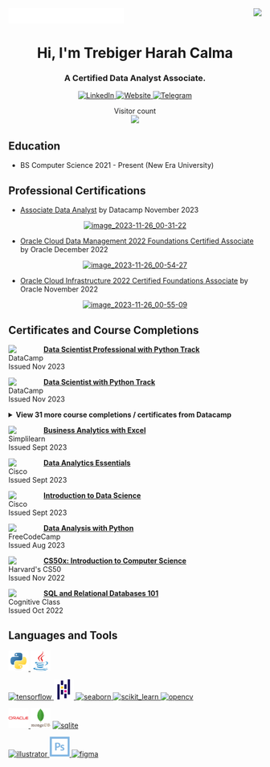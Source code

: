 <img src="https://github.com/TrebleClef20/TrebleClef20/blob/main/flow.svg" />

<a href="https://www.linkedin.com/in/trebleclef20/">
    <img align="right" src="https://linkedin-github-readme.onrender.com/api/render/Trebiger%20Harah%20Calma/Data%20Analyst/Student/3rd%20yr%20BSCS/dark/https%3A%2F%2Flh3.googleusercontent.com%2Fa%2FACg8ocKZTUfQNJLQfTS4NeyW6xqxtskcIebswKza516mdS7mAg%3Ds432-c-no" />
</a>

<h1 align="center">Hi, I'm Trebiger Harah Calma</h1>
<h3 align="center">A Certified Data Analyst Associate.</h3>

<p align="center">
    <a href="https://www.linkedin.com/in/trebleclef20/">
        <img src="https://img.shields.io/badge/linkedin-%230077B5.svg?style=for-the-badge&logo=linkedin&logoColor=white" alt="LinkedIn">
    </a>
    <a href="mailto: trebigerharahcalma@gmail.com">
        <img src="https://img.shields.io/badge/Gmail-D14836?style=for-the-badge&logo=gmail&logoColor=white" alt="Website">
    </a>
    <a href="https://t.me/TrebleClef20">
        <img src="https://img.shields.io/badge/Telegram-2CA5E0?style=for-the-badge&color=white&logo=telegram&logoColor=blue" alt="Telegram">
    </a>
</p>

<p align="center"> 
  Visitor count<br>
  <img src="https://profile-counter.glitch.me/TrebleClef20/count.svg" />
</p>

## Education
- BS Computer Science 2021 - Present (New Era University)

## Professional Certifications

- [Associate Data Analyst](https://www.datacamp.com/certificate/DAA0015252172784) by Datacamp November 2023
<p align="center">
    <a href="https://drive.google.com/file/d/1snuGzxq3QotUyopkGj4I_RommPUZi8Kv/view?usp=sharing">
        <img width="700" alt="image_2023-11-26_00-31-22" src="https://github.com/TrebleClef20/TrebleClef20/assets/65029347/3e8b4e7a-1fe7-47cd-8d87-ac95669f97b2">
    </a>
</p>

- [Oracle Cloud Data Management 2022 Foundations Certified Associate](https://catalog-education.oracle.com/pls/certview/sharebadge?id=73AC08648CACD3285B113FC8255D687B5384CF408931735A7AC346A7A20472ED) by Oracle December 2022
<p align="center">
    <a href="https://catalog-education.oracle.com/pls/certview/sharebadge?id=73AC08648CACD3285B113FC8255D687B5384CF408931735A7AC346A7A20472ED">
        <img width="700" alt="image_2023-11-26_00-54-27" src="https://github.com/TrebleClef20/TrebleClef20/assets/65029347/77de461a-5bdf-40b8-a875-0fc0079dbec7">
    </a>
</p>

- [Oracle Cloud Infrastructure 2022 Certified Foundations Associate](https://catalog-education.oracle.com/pls/certview/sharebadge?id=B44992A462323AADAFEE59F44B430F760CD5AF56A07B13A929E8E1C037B89375) by Oracle November 2022
<p align="center">
    <a href="https://catalog-education.oracle.com/pls/certview/sharebadge?id=B44992A462323AADAFEE59F44B430F760CD5AF56A07B13A929E8E1C037B89375">
        <img width="700" alt="image_2023-11-26_00-55-09" src="https://github.com/TrebleClef20/TrebleClef20/assets/65029347/af64e122-8e3e-49a4-81cc-4e1b28c32667">
    </a>
</p>



## Certificates and Course Completions
<p align="left">
    <a href="https://www.datacamp.com/completed/statement-of-accomplishment/track/bc8a45a9216f5582e45930b9cb6fb2651dd94521" title="Statement of Accomplishment">
        <img src="https://media.licdn.com/dms/image/C4D0BAQHoE9F6A76mOQ/company-logo_100_100/0/1630577190840/datacampinc_logo?e=1709164800&v=beta&t=nw4-c14iecX6q0pl-WyHc46TH1itt3mjyD_sCyJI0qw" width="70px" align="left"/>
    </a>
    <a href="https://www.datacamp.com/completed/statement-of-accomplishment/track/bc8a45a9216f5582e45930b9cb6fb2651dd94521">
        <strong>Data Scientist Professional with Python Track</strong>
    </a>
    <br>DataCamp
    <br>Issued Nov 2023
</p>

<p align="left">
    <a href="https://www.datacamp.com/completed/statement-of-accomplishment/track/a0fe0ae72627152f313741077442a4bb79e6a144" title="Statement of Accomplishment">
        <img src="https://media.licdn.com/dms/image/C4D0BAQHoE9F6A76mOQ/company-logo_100_100/0/1630577190840/datacampinc_logo?e=1709164800&v=beta&t=nw4-c14iecX6q0pl-WyHc46TH1itt3mjyD_sCyJI0qw" width="70px" align="left"/>
    </a>
        <a href="https://www.datacamp.com/completed/statement-of-accomplishment/track/a0fe0ae72627152f313741077442a4bb79e6a144">
            <strong>Data Scientist with Python Track</strong>
        </a>
        <br>DataCamp
        <br>Issued Nov 2023
</p>





<details>
    <summary><strong>View 31 more course completions / certificates from Datacamp</strong></summary>
        <ul>• <a href="https://www.datacamp.com/completed/statement-of-accomplishment/course/cb4cdd79bfd7581a355bb27482db3197c2491bfb"><strong>Cleaning Data in Python</strong></a> issued Nov 2023</ul>
        <ul>• <a href="https://www.datacamp.com/completed/statement-of-accomplishment/course/cac5cb535a6dbcb92ecf7fb36e48d63197ba69dc"><strong>Data Communication Concepts</strong></a> issued Nov 2023</ul>
        <ul>• <a href="https://www.datacamp.com/completed/statement-of-accomplishment/course/b119851ca27a9831de269ffe2466cec172308070"><strong>Data Manipulation with pandas</strong></a> issued Nov 2023</ul>
        <ul>• <a href="https://www.datacamp.com/completed/statement-of-accomplishment/course/b987da5a5baaaef8646c924b4099eb047bc3c83b"><strong>Developing Python Packages</strong></a> issued Nov 2023</ul>
        <ul>• <a href="https://www.datacamp.com/completed/statement-of-accomplishment/course/ccfa0d8a1f1ee259266c683540d8b42007470a53"><strong>Exploratory Data Analysis in Python</strong></a> issued Nov 2023</ul>
        <ul>• <a href="https://www.datacamp.com/completed/statement-of-accomplishment/course/bbecc17bc76a53013511a3e7b1837923880a30a3"><strong>Hypothesis Testing in Python</strong></a> issued Nov 2023</ul>
        <ul>• <a href="https://www.datacamp.com/completed/statement-of-accomplishment/course/1bdebcacf82f4e33075c2dfb63c9c4de5aa4b651"><strong>Intermediate Data Visualization with Seaborn</strong></a> issued Nov 2023</ul>
        <ul>• <a href="https://www.datacamp.com/completed/statement-of-accomplishment/course/6c855ba967f7d50e8276c11ab1032912dc3aaebc"><strong>Intermediate Importing Data in Python</strong></a> issued Nov 2023</ul>
        <ul>• <a href="https://www.datacamp.com/completed/statement-of-accomplishment/course/5e71e6e2a0eaea5d9d50a69c92499aee5c798890"><strong>Intermediate Python</strong></a> issued Nov 2023</ul>
        <ul>• <a href="https://www.datacamp.com/completed/statement-of-accomplishment/course/34746c7ab713c419354351af8c86020a3d8b8cb3"><strong>Intermediate SQL</strong></a> issued Nov 2023</ul>
        <ul>• <a href="https://www.datacamp.com/completed/statement-of-accomplishment/course/ff9c9f7620382ce8b6b4c88a14dc0bb06598e994"><strong>Introduction to Data Visualization with Matplotlib</strong></a> issued Nov 2023</ul>
        <ul>• <a href="https://www.datacamp.com/completed/statement-of-accomplishment/course/31cd28c882fadfd016b5d567133207d92b0e5ea9"><strong>Introduction to Data Visualization with Seaborn</strong></a> issued Nov 2023</ul>
        <ul>• <a href="https://www.datacamp.com/completed/statement-of-accomplishment/course/dab5299f0dd2b485eee7c753337bd1bca8dd36bc"><strong>Introduction to Git</strong></a> issued Nov 2023</ul>
        <ul>• <a href="https://www.datacamp.com/completed/statement-of-accomplishment/course/c2cfe65f5d01eca4d26a1bdaa501bd85a9b6ce9e"><strong>Introduction to Importing Data in Python</strong></a> issued Nov 2023</ul>
        <ul>• <a href="https://www.datacamp.com/completed/statement-of-accomplishment/course/2ec3edbb13aef9731515b6279f27f58d89f2282a"><strong>Introduction to Python</strong></a> issued Nov 2023</ul>
        <ul>• <a href="https://www.datacamp.com/completed/statement-of-accomplishment/course/2372c31853c79b48a86ca97e00c0170b3a814fa0"><strong>Introduction to Regression with statsmodels in Python</strong></a> issued Nov 2023</ul>
        <ul>• <a href="https://www.datacamp.com/completed/statement-of-accomplishment/course/9613065ef728007ac19f175a88fb9e8ca4cf5a8c"><strong>Introduction to SQL</strong></a> issued Nov 2023</ul>
        <ul>• <a href="https://www.datacamp.com/completed/statement-of-accomplishment/course/a0e1ce1122f9177228df3a1788a93e05138704bb"><strong>Introduction to Statistics in Python</strong></a> issued Nov 2023</ul>
        <ul>• <a href="https://www.datacamp.com/completed/statement-of-accomplishment/course/3e135492031cc34165af67bd26d927f249325585"><strong>Joining Data in SQL</strong></a> issued Nov 2023</ul>
        <ul>• <a href="https://www.datacamp.com/completed/statement-of-accomplishment/course/e94ccfb9becd85a1a77edbdd3d42ea964abb587c"><strong>Joining Data with pandas</strong></a> issued Nov 2023</ul>
        <ul>• <a href="https://www.datacamp.com/completed/statement-of-accomplishment/course/1d29e9f1f2515b67065eb1f51cc5a5747eacc4e6"><strong>Machine Learning for Business</strong></a> issued Nov 2023</ul>
        <ul>• <a href="https://www.datacamp.com/completed/statement-of-accomplishment/course/3262a09fc4acae84f5cd88ae47658476c2f05926"><strong>Machine Learning with Tree-Based Models in Python</strong></a> issued Nov 2023</ul>
        <ul>• <a href="https://www.datacamp.com/completed/statement-of-accomplishment/course/87b5e0380c088625ad679cd8aebd51355384e007"><strong>Preprocessing for Machine Leaming in Python</strong></a> issued Nov 2023</ul>
        <ul>• <a href="https://www.datacamp.com/completed/statement-of-accomplishment/course/825df0aa79e49022ed651eb3a182048be9cb2987"><strong>Python Data Science Toolbox (Part 1)</strong></a> issued Nov 2023</ul>
        <ul>• <a href="https://www.datacamp.com/completed/statement-of-accomplishment/course/f98e3329595a8da36cff90280007c9475a8757ad"><strong>Python Data Science Toolbox (Part 2)</strong></a> issued Nov 2023</ul>
        <ul>• <a href="https://www.datacamp.com/completed/statement-of-accomplishment/course/7340304b06598e63874f1b49eb9e75df102d264c"><strong>Sampling in Python</strong></a> issued Nov 2023</ul>
        <ul>• <a href="https://www.datacamp.com/completed/statement-of-accomplishment/course/8b92cba1fe2e5a272aced41f1f5c5cd55a7dfab7"><strong>Supervised Leaming with scikit-learn</strong></a> issued Nov 2023</ul>
        <ul>• <a href="https://www.datacamp.com/completed/statement-of-accomplishment/course/6f16f650bcf4d5002df677f58318826dea9463ba"><strong>Unsupervised Leaming in Python</strong></a> issued Nov 2023</ul>
        <ul>• <a href="https://www.datacamp.com/completed/statement-of-accomplishment/course/9f85ea3022a089abad722064e8fafadadb335499"><strong>Working with Categorical Data in Python</strong></a> issued Nov 2023</ul>
        <ul>• <a href="https://www.datacamp.com/completed/statement-of-accomplishment/course/524ad6feabe60e8b187469bb52d9ed096e23b3b7"><strong>Working with Dates and Times in Python</strong></a> issued Nov 2023</ul>
        <ul>• <a href="https://www.datacamp.com/completed/statement-of-accomplishment/course/b5736c0242a97efa2fd9377c7e2650732b7cb277"><strong>Writing Functions in Python</strong></a> issued Nov 2023</ul>
</details>

<p align="left">
    <a href="https://simpli-web.app.link/e/ap7hTGsmTCb" title="Declaration of Completion">
        <img src="https://media.licdn.com/dms/image/C510BAQEvNU0EYy6wUw/company-logo_100_100/0/1631319527790?e=1709164800&v=beta&t=rBrJhSnP5T7idPRLmgneBppPTCZSBrLEj6dbp2NQgFo" width="70px" align="left"/>
    </a>
    <a href="https://simpli-web.app.link/e/ap7hTGsmTCb">
        <strong>Business Analytics with Excel</strong>
    </a>
    <br>Simplilearn
    <br>Issued Sept 2023
</p>

<p align="left">
    <a href="https://www.credly.com/badges/73acfb54-af31-47f6-a6c9-fc71d6d316e0/public_url" title="Credly Badge">
        <img src="https://media.licdn.com/dms/image/D560BAQFVQnYFvzs9jw/company-logo_100_100/0/1688482473854/cisco_logo?e=1709164800&v=beta&t=YGt1QdEnnBta1VS95rW-1lFhB9884MB4h31P71_zQ1k" width="70px" align="left"/>
    </a>
    <a href="https://www.credly.com/badges/73acfb54-af31-47f6-a6c9-fc71d6d316e0/public_url">
        <strong>Data Analytics Essentials</strong>
    </a>
    <br>Cisco
    <br>Issued Sept 2023
</p>

<p align="left">
    <a href="https://www.credly.com/badges/4b1783d0-02e0-48da-bf8f-ec1f71a96a6d/public_url" title="Credly Badge">
        <img src="https://media.licdn.com/dms/image/D560BAQFVQnYFvzs9jw/company-logo_100_100/0/1688482473854/cisco_logo?e=1709164800&v=beta&t=YGt1QdEnnBta1VS95rW-1lFhB9884MB4h31P71_zQ1k" width="70px" align="left"/>
    </a>
    <a href="https://www.credly.com/badges/73acfb54-af31-47f6-a6c9-fc71d6d316e0/public_url">
        <strong>Introduction to Data Science</strong>
    </a>
    <br>Cisco
    <br>Issued Sept 2023
</p>

<p align="left">
    <a href="https://freecodecamp.org/certification/TrebleClef20/data-analysis-with-python-v7" title="Developer Certification">
        <img src="https://media.licdn.com/dms/image/C4E0BAQGLKj3JHcof0w/company-logo_100_100/0/1630639684997/free_code_camp_logo?e=1709164800&v=beta&t=_oT9w_MOjvcKUdTP_qVO7Fmmk3yZNw27t_ewB8Z_vbs" width="70px" align="left"/>
    </a>
    <a href="https://freecodecamp.org/certification/TrebleClef20/data-analysis-with-python-v7">
        <strong>Data Analysis with Python</strong>
    </a>
    <br>FreeCodeCamp
    <br>Issued Aug 2023
</p>

<p align="left">
    <a href="https://cs50.harvard.edu/certificates/42b28386-2bb1-4c84-9853-99bde7054759" title="Course Certificate">
        <img src="https://media.licdn.com/dms/image/C4E0BAQGYjmmBCvqLmg/company-logo_100_100/0/1631309789389?e=1709164800&v=beta&t=Ee-Pc0ewmXphIZYmtthaoMH7BvhcD6FRzt3JaKJ9-pM" width="70px" align="left"/>
    </a>
    <a href="https://cs50.harvard.edu/certificates/42b28386-2bb1-4c84-9853-99bde7054759">
        <strong>CS50x: Introduction to Computer Science</strong>
    </a>
    <br>Harvard's CS50
    <br>Issued Nov 2022
</p>

<p align="left">
    <a href="https://courses.cognitiveclass.ai/certificates/feebcc2f87d84a73ae1ec59bfaabc0e6" title="Course Certificate">
        <img src="https://media.licdn.com/dms/image/D4E0BAQEaCNejK-w0iQ/company-logo_100_100/0/1699545729330/cognitiveclass_logo?e=1709164800&v=beta&t=vWhMkMOZ4mf6niulhclXDEEFY9yUSudFf9x6I9kwYXY" width="70px" align="left"/>
    </a>
    <a href="https://courses.cognitiveclass.ai/certificates/feebcc2f87d84a73ae1ec59bfaabc0e6">
        <strong>SQL and Relational Databases 101</strong>
    </a>
    <br>Cognitive Class
    <br>Issued Oct 2022
</p>


## Languages and Tools

<p align="left">
</a> <a href="https://www.python.org" target="_blank" rel="noreferrer"> <img src="https://raw.githubusercontent.com/devicons/devicon/master/icons/python/python-original.svg" alt="python" width="40" height="40"/> 
<a href="https://www.java.com" target="_blank" rel="noreferrer"> <img src="https://raw.githubusercontent.com/devicons/devicon/master/icons/java/java-original.svg" alt="java" width="40" height="40"/> </a> 

  </a> <a href="https://www.tensorflow.org" target="_blank" rel="noreferrer"> <img src="https://www.vectorlogo.zone/logos/tensorflow/tensorflow-icon.svg" alt="tensorflow" width="40" height="40"/> </a>  <a href="https://pandas.pydata.org/" target="_blank" rel="noreferrer"> <img src="https://raw.githubusercontent.com/devicons/devicon/2ae2a900d2f041da66e950e4d48052658d850630/icons/pandas/pandas-original.svg" alt="pandas" width="40" height="40"/> </a> </a> <a href="https://seaborn.pydata.org/" target="_blank" rel="noreferrer"> <img src="https://seaborn.pydata.org/_images/logo-mark-lightbg.svg" alt="seaborn" width="40" height="40"/> </a> <a href="https://scikit-learn.org/" target="_blank" rel="noreferrer"> <img src="https://upload.wikimedia.org/wikipedia/commons/0/05/Scikit_learn_logo_small.svg" alt="scikit_learn" width="40" height="40"/> <a href="https://opencv.org/" target="_blank" rel="noreferrer"> <img src="https://www.vectorlogo.zone/logos/opencv/opencv-icon.svg" alt="opencv" width="40" height="40"/> </a> 

  <a href="https://www.oracle.com/" target="_blank" rel="noreferrer"> <img src="https://raw.githubusercontent.com/devicons/devicon/master/icons/oracle/oracle-original.svg" alt="oracle" width="40" height="40"/> <a href="https://www.mongodb.com/" target="_blank" rel="noreferrer"> <img src="https://raw.githubusercontent.com/devicons/devicon/master/icons/mongodb/mongodb-original-wordmark.svg" alt="mongodb" width="40" height="40"/></a> <a href="https://www.sqlite.org/" target="_blank" rel="noreferrer"> <img src="https://www.vectorlogo.zone/logos/sqlite/sqlite-icon.svg" alt="sqlite" width="40" height="40"/></a> 

  <a href="https://www.adobe.com/in/products/illustrator.html" target="_blank" rel="noreferrer"> <img src="https://www.vectorlogo.zone/logos/adobe_illustrator/adobe_illustrator-icon.svg" alt="illustrator" width="40" height="40"/> </a> <a href="https://www.photoshop.com/en" target="_blank" rel="noreferrer"> <img src="https://raw.githubusercontent.com/devicons/devicon/master/icons/photoshop/photoshop-line.svg" alt="photoshop" width="40" height="40"/> </a> <a href="https://www.figma.com/" target="_blank" rel="noreferrer"> <img src="https://www.vectorlogo.zone/logos/figma/figma-icon.svg" alt="figma" width="40" height="40"/> </a>

</p>
  



<!---
TrebleClef20/TrebleClef20 is a ✨ special ✨ repository because its `README.md` (this file) appears on your GitHub profile.
You can click the Preview link to take a look at your changes.
--->
